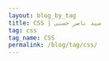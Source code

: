 ```yaml
---
layout: blog_by_tag
title: CSS | سید ناصر حسنی
tag: css
tag_name: CSS
permalink: /blog/tag/css/
---
```

